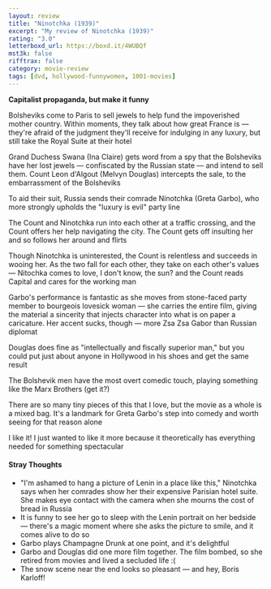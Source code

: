 ```yaml
---
layout: review
title: "Ninotchka (1939)"
excerpt: "My review of Ninotchka (1939)"
rating: "3.0"
letterboxd_url: https://boxd.it/4WUBQf
mst3k: false
rifftrax: false
category: movie-review
tags: [dvd, hollywood-funnywomen, 1001-movies]
---
```


<b>Capitalist propaganda, but make it funny</b>

Bolsheviks come to Paris to sell jewels to help fund the impoverished mother country. Within moments, they talk about how great France is — they're afraid of the judgment they'll receive for indulging in any luxury, but still take the Royal Suite at their hotel

Grand Duchess Swana (Ina Claire) gets word from a spy that the Bolsheviks have her lost jewels — confiscated by the Russian state — and intend to sell them. Count Leon d'Algout (Melvyn Douglas) intercepts the sale, to the embarrassment of the Bolsheviks

To aid their suit, Russia sends their comrade Ninotchka (Greta Garbo), who more strongly upholds the "luxury is evil" party line

The Count and Ninotchka run into each other at a traffic crossing, and the Count offers her help navigating the city. The Count gets off insulting her and so follows her around and flirts

Though Ninotchka is uninterested, the Count is relentless and succeeds in wooing her. As the two fall for each other, they take on each other's values — Nitochka comes to love, I don't know, the sun? and the Count reads Capital and cares for the working man

Garbo's performance is fantastic as she moves from stone-faced party member to bourgeois lovesick woman — she carries the entire film, giving the material a sincerity that injects character into what is on paper a caricature. Her accent sucks, though — more Zsa Zsa Gabor than Russian diplomat

Douglas does fine as "intellectually and fiscally superior man," but you could put just about anyone in Hollywood in his shoes and get the same result

The Bolshevik men have the most overt comedic touch, playing something like the Marx Brothers (get it?)

There are so many tiny pieces of this that I love, but the movie as a whole is a mixed bag. It's a landmark for Greta Garbo's step into comedy and worth seeing for that reason alone

I like it! I just wanted to like it more because it theoretically has everything needed for something spectacular

#### Stray Thoughts

- "I'm ashamed to hang a picture of Lenin in a place like this," Ninotchka says when her comrades show her their expensive Parisian hotel suite. She makes eye contact with the camera when she mourns the cost of bread in Russia
- It is funny to see her go to sleep with the Lenin portrait on her bedside — there's a magic moment where she asks the picture to smile, and it comes alive to do so
- Garbo plays Champagne Drunk at one point, and it's delightful
- Garbo and Douglas did one more film together. The film bombed, so she retired from movies and lived a secluded life :(
- The snow scene near the end looks so pleasant — and hey, Boris Karloff!
